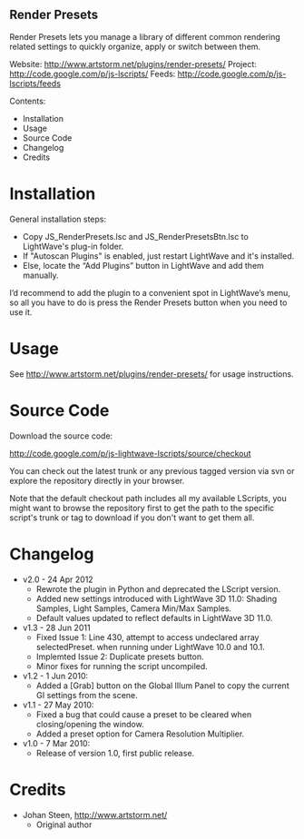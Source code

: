 Render Presets
--------------

Render Presets lets you manage a library of different common rendering related
settings to quickly organize, apply or switch between them.

Website:      http://www.artstorm.net/plugins/render-presets/
Project:      http://code.google.com/p/js-lscripts/
Feeds:        http://code.google.com/p/js-lscripts/feeds
 
Contents:
 
 * Installation
 * Usage
 * Source Code
 * Changelog
 * Credits


Installation
============
 
 General installation steps:
 
 * Copy JS_RenderPresets.lsc and JS_RenderPresetsBtn.lsc to LightWave's
   plug-in folder.
 * If "Autoscan Plugins" is enabled, just restart LightWave and it's installed.
 * Else, locate the “Add Plugins” button in LightWave and add them manually.

 I’d recommend to add the plugin to a convenient spot in LightWave’s menu,
 so all you have to do is press the Render Presets button when you need to
 use it. 

 
Usage
=====

 See http://www.artstorm.net/plugins/render-presets/ for usage instructions.


Source Code
===========
 
 Download the source code:
 
   http://code.google.com/p/js-lightwave-lscripts/source/checkout

 You can check out the latest trunk or any previous tagged version via svn
 or explore the repository directly in your browser.
 
 Note that the default checkout path includes all my available LScripts, you
 might want to browse the repository first to get the path to the specific
 script's trunk or tag to download if you don't want to get them all.

 
Changelog
=========

- v2.0 - 24 Apr 2012
  - Rewrote the plugin in Python and deprecated the LScript version.
  - Added new settings introduced with LightWave 3D 11.0: Shading Samples, Light
    Samples, Camera Min/Max Samples.
  - Default values updated to reflect defaults in LightWave 3D 11.0.
- v1.3 - 28 Jun 2011
  - Fixed Issue 1: Line 430, attempt to access undeclared array selectedPreset.
    when running under LightWave 10.0 and 10.1.
  - Implemted Issue 2: Duplicate presets button.
  - Minor fixes for running the script uncompiled.
- v1.2 - 1 Jun 2010:
  - Added a [Grab] button on the Global Illum Panel to copy the current GI
    settings from the scene.
- v1.1 - 27 May 2010:
  - Fixed a bug that could cause a preset to be cleared when closing/opening
    the window.
  - Added a preset option for Camera Resolution Multiplier.
- v1.0 - 7 Mar 2010:
  - Release of version 1.0, first public release.

Credits
=======

* Johan Steen, http://www.artstorm.net/
  * Original author
